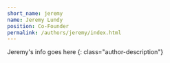 ```yaml
---
short_name: jeremy
name: Jeremy Lundy
position: Co-Founder
permalink: /authors/jeremy/index.html
---
```

Jeremy's info goes here
{: class="author-description"}
